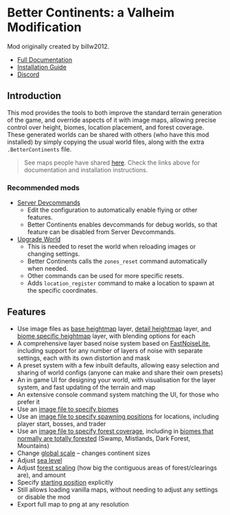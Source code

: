 # Better Continents: a Valheim Modification

Mod originally created by billw2012.

- [Full Documentation](https://billw2012.github.io/BetterContinents-Docs/introduction.html)
- [Installation Guide](https://billw2012.github.io/BetterContinents-Docs/setup-guide.html)
- [Discord](https://discord.gg/3XW8ZntYzN)

## Introduction

This mod provides the tools to both improve the standard terrain generation of the game, and override aspects of it with image maps, allowing precise control over height, biomes, location placement, and forest coverage.  
These generated worlds can be shared with others (who have this mod installed) by simply copying the usual world files, along with the extra `.BetterContinents` file.

> See maps people have shared [here](https://www.nexusmods.com/valheim/mods/categories/13/).
> Check the links above for documentation and installation instructions.

### Recommended mods

- [Server Devcommands](https://valheim.thunderstore.io/package/JereKuusela/Server_devcommands/)
  - Edit the configuration to automatically enable flying or other features.
  - Better Continents enables devcommands for debug worlds, so that feature can be disabled from Server Devcommands.
- [Upgrade World](https://valheim.thunderstore.io/package/JereKuusela/Upgrade_World/)
  - This is needed to reset the world when reloading images or changing settings.
  - Better Continents calls the `zones_reset` command automatically when needed.
  - Other commands can be used for more specific resets.
  - Adds `location_register` command to make a location to spawn at the specific coordinates.

## Features

- Use image files as [base heightmap](https://billw2012.github.io/BetterContinents-Docs/settings/heightmap.html#heightmap-file) layer, [detail heightmap](https://billw2012.github.io/BetterContinents-Docs/settings/flatmap.html#flatmap-file) layer, and [biome specific heightmap](https://billw2012.github.io/BetterContinents-Docs/settings/roughmap.html#roughmap-file) layer, with blending options for each
- A comprehensive layer based noise system based on [FastNoiseLite](https://github.com/Auburn/FastNoise), including support for any number of layers of noise with separate settings, each with its own distortion and mask
- A preset system with a few inbuilt defaults, allowing easy selection and sharing of world configs (anyone can make and share their own presets)
- An in game UI for designing your world, with visualisation for the layer system, and fast updating of the terrain and map
- An extensive console command system matching the UI, for those who prefer it
- Use an [image file to specify biomes](https://billw2012.github.io/BetterContinents-Docs/settings/biomemap.html#biomemap-file)
- Use an [image file to specify spawning positions](https://billw2012.github.io/BetterContinents-Docs/settings/spawnmap.html#spawnmap-file) for locations, including player start, bosses, and trader
- Use an [image file to specify forest coverage](https://billw2012.github.io/BetterContinents-Docs/settings/forest.html#forestmap-file), including in [biomes that normally are totally forested](https://billw2012.github.io/BetterContinents-Docs/settings/forest.html#forest-factor-overrides-all-trees) (Swamp, Mistlands, Dark Forest, Mountains)
- Change [global scale](https://billw2012.github.io/BetterContinents-Docs/settings/global.html#continent-size) – changes continent sizes
- Adjust [sea level](https://billw2012.github.io/BetterContinents-Docs/settings/global.html#sea-level-adjustment)
- Adjust [forest scaling](https://billw2012.github.io/BetterContinents-Docs/settings/forest.html#forest-scale) (how big the contiguous areas of forest/clearings are), and amount
- Specify [starting position](https://billw2012.github.io/BetterContinents-Docs/settings/start-position.html) explicitly
- Still allows loading vanilla maps, without needing to adjust any settings or disable the mod
- Export full map to png at any resolution
